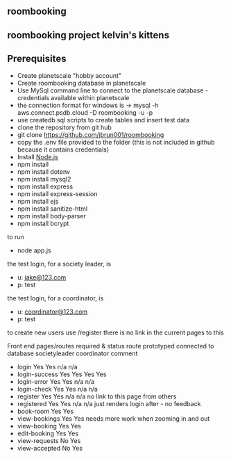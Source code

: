 ## roombooking

## roombooking project kelvin's kittens

## Prerequisites

- Create planetscale "hobby account"
- Create roombooking database in planetscale
- Use MySql command line to connect to the planetscale database - credentials available within planetscale
- the connection format for windows is
-> mysql -h aws.connect.psdb.cloud -D roombooking -u <USERNAMEHERE> -p<PASSWORDHERE>
- use createdb sql scripts to create tables and insert test data
- clone the repository from git hub
- git clone https://github.com/jbrun001/roombooking 
- copy the .env file provided to the folder (this is not included in github because it contains credentials)
- Install [Node.js](https://nodejs.org/en/download/)
- npm install
- npm install dotenv
- npm install mysql2
- npm install express
- npm install express-session
- npm install ejs
- npm install sanitize-html
- npm install body-parser
- npm install bcrypt


to run
- node app.js

the test login, for a society leader, is
 - u: jake@123.com
 - p: test

the test login, for a coordinator, is
 - u: coordinator@123.com
 - p: test


to create new users use 
 /register
there is no link in the current pages to this

Front end pages/routes required & status
route               prototyped      connected to database       societyleader   coordinator     comment
- login             Yes             Yes                         n/a             n/a
- login-success     Yes             Yes                         Yes             Yes
- login-error       Yes             Yes                         n/a             n/a
- login-check       Yes             Yes                         n/a             n/a
- register          Yes             Yes                         n/a             n/a             no link to this page from others
- registered        Yes             Yes                         n/a             n/a             just renders login after - no feedback
- book-room                                                     Yes             Yes
- view-bookings                                                 Yes             Yes             needs more work when zooming in and out
- view-booking                                                  Yes             Yes
- edit-booking                                                  Yes             Yes
- view-requests                                                 No              Yes
- view-accepted                                                 No              Yes
